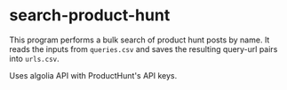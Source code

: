 search-product-hunt
===================

This program performs a bulk search of product hunt posts by name.
It reads the inputs from `queries.csv` and saves the resulting query-url
pairs into `urls.csv`.

Uses algolia API with ProductHunt's API keys.
